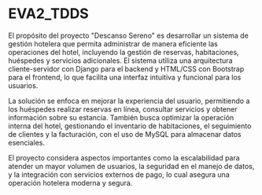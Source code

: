 # EVA2_TDDS
El propósito del proyecto "Descanso Sereno" es desarrollar un sistema de gestión hotelera que permita administrar de manera eficiente las operaciones del hotel, incluyendo la gestión de reservas, habitaciones, huéspedes y servicios adicionales. El sistema utiliza una arquitectura cliente-servidor con Django para el backend y HTML/CSS con Bootstrap para el frontend, lo que facilita una interfaz intuitiva y funcional para los usuarios.

La solución se enfoca en mejorar la experiencia del usuario, permitiendo a los huéspedes realizar reservas en línea, consultar servicios y obtener información sobre su estancia. También busca optimizar la operación interna del hotel, gestionando el inventario de habitaciones, el seguimiento de clientes y la facturación, con el uso de MySQL para almacenar datos esenciales.

El proyecto considera aspectos importantes como la escalabilidad para atender un mayor volumen de usuarios, la seguridad en el manejo de datos, y la integración con servicios externos de pago, lo cual asegura una operación hotelera moderna y segura.
